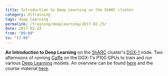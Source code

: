 ```yaml
---
title: Introduction to Deep Learning on the ShARC cluster
category: dltraining
tags: deep_learning
permalink: /training/deeplearning/2017-02-23/
date: 2017-02-23
from: "09:00"
to: "17:00"
---
```


**An Introduction to Deep Learning** on the [ShARC](https://www.sheffield.ac.uk/cics/research/hpc/sharc) cluster's [DGX-1](https://www.nvidia.com/object/deep-learning-system.html) node.  Two afternoons of running [Caffe](https://caffe.berkeleyvision.org/) on the DGX-1's P100 GPUs to train and run various [Deep Learning](https://en.wikipedia.org/wiki/Deep_learning) models.  An overview can be found [here](https://www.eventbrite.co.uk/e/introduction-to-deep-learning-on-sharcs-dgx-1-tickets-31359086873) and the course material [here](https://gpucomputing.shef.ac.uk/education/intro_dl_sharc_dgx1/).
